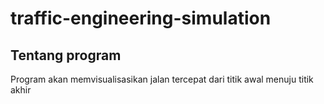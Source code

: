 # traffic-engineering-simulation
## Tentang program
Program akan memvisualisasikan jalan tercepat dari titik awal menuju titik akhir
